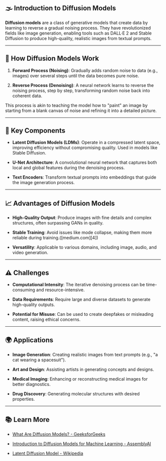  

## 🌫️ Introduction to Diffusion Models

**Diffusion models** are a class of generative models that create data by learning to reverse a gradual noising process. They have revolutionized fields like image generation, enabling tools such as DALL·E 2 and Stable Diffusion to produce high-quality, realistic images from textual prompts. 

---

## 🔄 How Diffusion Models Work

1. **Forward Process (Noising)**: Gradually adds random noise to data (e.g., images) over several steps until the data becomes pure noise.

2. **Reverse Process (Denoising)**: A neural network learns to reverse the noising process, step by step, transforming random noise back into coherent data.

This process is akin to teaching the model how to "paint" an image by starting from a blank canvas of noise and refining it into a detailed picture.

---

## 🧠 Key Components

* **Latent Diffusion Models (LDMs)**: Operate in a compressed latent space, improving efficiency without compromising quality. Used in models like Stable Diffusion. 

* **U-Net Architecture**: A convolutional neural network that captures both local and global features during the denoising process.

* **Text Encoders**: Transform textual prompts into embeddings that guide the image generation process.

---

## 📈 Advantages of Diffusion Models

* **High-Quality Output**: Produce images with fine details and complex structures, often surpassing GANs in quality. 

* **Stable Training**: Avoid issues like mode collapse, making them more reliable during training.([medium.com][4])

* **Versatility**: Applicable to various domains, including image, audio, and video generation.

---

## ⚠️ Challenges

* **Computational Intensity**: The iterative denoising process can be time-consuming and resource-intensive.

* **Data Requirements**: Require large and diverse datasets to generate high-quality outputs.

* **Potential for Misuse**: Can be used to create deepfakes or misleading content, raising ethical concerns. 

---

## 🌍 Applications

* **Image Generation**: Creating realistic images from text prompts (e.g., "a cat wearing a spacesuit").

* **Art and Design**: Assisting artists in generating concepts and designs.

* **Medical Imaging**: Enhancing or reconstructing medical images for better diagnostics.

* **Drug Discovery**: Generating molecular structures with desired properties. 

---

## 📚 Learn More

* [What Are Diffusion Models? - GeeksforGeeks](https://www.geeksforgeeks.org/what-are-diffusion-models/)

* [Introduction to Diffusion Models for Machine Learning - AssemblyAI](https://www.assemblyai.com/blog/diffusion-models-for-machine-learning-introduction)

* [Latent Diffusion Model - Wikipedia](https://en.wikipedia.org/wiki/Latent_diffusion_model)

 
